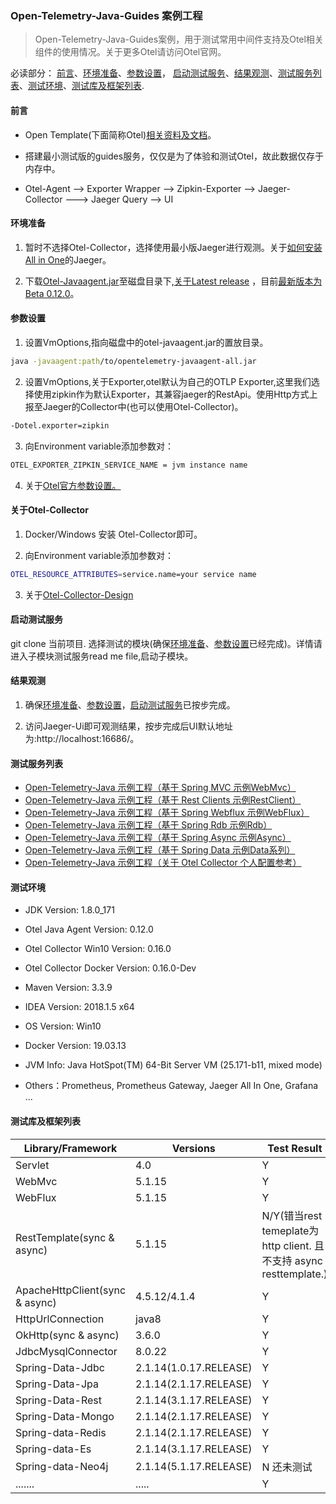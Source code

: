 ### Open-Telemetry-Java-Guides 案例工程

> Open-Telemetry-Java-Guides案例，用于测试常用中间件支持及Otel相关组件的使用情况。关于更多Otel请访问Otel官网。

必读部分： [前言](#前言)、[环境准备](#环境准备)、[参数设置](#参数设置)，
[启动测试服务](#启动测试服务)、[结果观测](#结果观测)、[测试服务列表](#测试服务列表)、[测试环境](#测试环境)、[测试库及框架列表](#测试库及框架列表).

#### 前言 

- Open Template(下面简称Otel)[相关资料及文档](https://opentelemetry.io/docs/java/getting_started/)。

- 搭建最小测试版的guides服务，仅仅是为了体验和测试Otel，故此数据仅存于内存中。

- Otel-Agent --> Exporter Wrapper --> Zipkin-Exporter --> Jaeger-Collector ---> Jaeger Query --> UI

#### 环境准备

1. 暂时不选择Otel-Collector，选择使用最小版Jaeger进行观测。关于[如何安装All in One](https://www.jaegertracing.io/docs/1.16/getting-started/)的Jaeger。

2. 下载[Otel-Javaagent.jar](https://github.com/open-telemetry/opentelemetry-java-instrumentation/releases/download/v0.12.0/opentelemetry-javaagent-all.jar)至磁盘目录下,[关于Latest release](https://github.com/open-telemetry/opentelemetry-java-instrumentation/releases) ，目前[最新版本为Beta 0.12.0](https://github.com/open-telemetry/opentelemetry-java-instrumentation/releases/tag/v0.12.0)。


#### 参数设置

1. 设置VmOptions,指向磁盘中的otel-javaagent.jar的置放目录。
```sh
java -javaagent:path/to/opentelemetry-javaagent-all.jar
```
2. 设置VmOptions,关于Exporter,otel默认为自己的OTLP Exporter,这里我们选择使用zipkin作为默认Exporter，其兼容jaeger的RestApi。使用Http方式上报至Jaeger的Collector中(也可以使用Otel-Collector)。
```sh
-Dotel.exporter=zipkin
```
3. 向Environment variable添加参数对：
```sh
OTEL_EXPORTER_ZIPKIN_SERVICE_NAME = jvm instance name
```

4. 关于[Otel官方参数设置。](https://github.com/open-telemetry/opentelemetry-java-instrumentation#getting-started)

#### 关于Otel-Collector

1. Docker/Windows 安装 Otel-Collector即可。

2. 向Environment variable添加参数对：
```sh
OTEL_RESOURCE_ATTRIBUTES=service.name=your service name
```
3. 关于[Otel-Collector-Design](https://github.com/open-telemetry/opentelemetry-collector/blob/master/docs/design.md)

#### 启动测试服务

 git clone 当前项目. 选择测试的模块(确保[环境准备](#环境准备)、[参数设置](#参数设置)已经完成)。详情请进入子模块测试服务read me file,启动子模块。
 
#### 结果观测

1. 确保[环境准备](#环境准备)、[参数设置](#参数设置)，[启动测试服务](#启动测试服务)已按步完成。

2. 访问Jaeger-Ui即可观测结果，按步完成后UI默认地址为:http://localhost:16686/。


#### 测试服务列表

* [Open-Telemetry-Java 示例工程（基于 Spring   MVC 示例WebMvc）](otel-simple-webmvc)
* [Open-Telemetry-Java 示例工程（基于 Rest Clients 示例RestClient）](otel-simple-restclient)
* [Open-Telemetry-Java 示例工程（基于 Spring Webflux 示例WebFlux）](otel-simple-webflux)
* [Open-Telemetry-Java 示例工程（基于 Spring Rdb 示例Rdb）](otel-simple-rdb)
* [Open-Telemetry-Java 示例工程（基于 Spring Async 示例Async）](otel-simple-async)
* [Open-Telemetry-Java 示例工程（基于 Spring Data 示例Data系列）](otel-simple-spring-data)
* [Open-Telemetry-Java 示例工程（关于 Otel Collector 个人配置参考）](https://github.com/chenmudu/open-telemetry-java-guides/tree/master/config)

#### 测试环境

- JDK Version: 1.8.0_171

- Otel Java Agent Version: 0.12.0

- Otel Collector Win10 Version: 0.16.0

- Otel Collector Docker Version: 0.16.0-Dev

- Maven Version: 3.3.9

- IDEA Version: 2018.1.5 x64

- OS Version: Win10

- Docker Version: 19.03.13

- JVM Info: Java HotSpot(TM) 64-Bit Server VM (25.171-b11, mixed mode)

- Others：Prometheus, Prometheus Gateway, Jaeger All In One, Grafana ...

#### 测试库及框架列表

| Library/Framework         | Versions                       |Test Result               |
|---------------------------|--------------------------------|--------------------------|
| Servlet                   | 4.0                            |Y                         |
| WebMvc                    | 5.1.15                         |Y                         |
| WebFlux                   | 5.1.15                         |Y                         |
| RestTemplate(sync & async)| 5.1.15                         |N/Y(错当rest temeplate为http client. 且不支持 async resttemplate.)|
| ApacheHttpClient(sync & async)  | 4.5.12/4.1.4            |Y                         |
| HttpUrlConnection         | java8                          |Y                         |
| OkHttp(sync & async)      | 3.6.0                          |Y                         |
| JdbcMysqlConnector        | 8.0.22                          |Y                        |
| Spring-Data-Jdbc          | 2.1.14(1.0.17.RELEASE)                          |Y                        |
| Spring-Data-Jpa           | 2.1.14(2.1.17.RELEASE)                         |Y                        |
| Spring-Data-Rest          | 2.1.14(3.1.17.RELEASE)                          |Y                        |
| Spring-Data-Mongo         | 2.1.14(2.1.17.RELEASE)                          |Y                        |
| Spring-data-Redis         | 2.1.14(2.1.17.RELEASE)                          |Y                        |
| Spring-data-Es            | 2.1.14(3.1.17.RELEASE)                          |Y                        |
| Spring-data-Neo4j         | 2.1.14(5.1.17.RELEASE)                          |N 还未测试                        |
| .......                   | .....                          |Y                         |